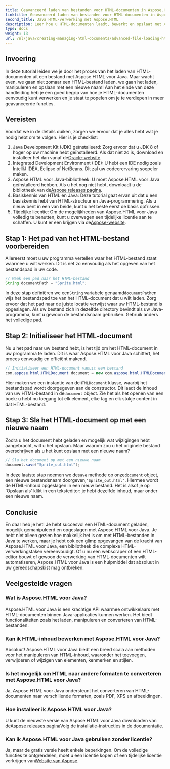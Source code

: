 ```yaml
---
title: Geavanceerd laden van bestanden voor HTML-documenten in Aspose.HTML voor Java
linktitle: Geavanceerd laden van bestanden voor HTML-documenten in Aspose.HTML voor Java
second_title: Java HTML-verwerking met Aspose.HTML
description: Leer hoe u HTML-documenten laadt, bewerkt en opslaat met Aspose.HTML voor Java in deze stapsgewijze handleiding. Ontgrendel geavanceerde HTML-verwerking in uw Java-projecten.
type: docs
weight: 13
url: /nl/java/creating-managing-html-documents/advanced-file-loading-html-documents/
---
```

## Invoering
In deze tutorial leiden we je door het proces van het laden van HTML-documenten uit een bestand met Aspose.HTML voor Java. Maar wacht even, we gaan niet zomaar een HTML-bestand laden, we gaan het laden, manipuleren en opslaan met een nieuwe naam! Aan het einde van deze handleiding heb je een goed begrip van hoe je HTML-documenten eenvoudig kunt verwerken en je staat te popelen om je te verdiepen in meer geavanceerde functies.
## Vereisten
Voordat we in de details duiken, zorgen we ervoor dat je alles hebt wat je nodig hebt om te volgen. Hier is je checklist:
1.  Java Development Kit (JDK) geïnstalleerd: Zorg ervoor dat u JDK 8 of hoger op uw machine hebt geïnstalleerd. Als dat niet zo is, download en installeer het dan vanaf de[Oracle-website](https://www.oracle.com/java/technologies/javase-downloads.html).
2. Integrated Development Environment (IDE): U hebt een IDE nodig zoals IntelliJ IDEA, Eclipse of NetBeans. Dit zal uw codeerervaring soepeler maken.
3.  Aspose.HTML voor Java-bibliotheek: U moet Aspose.HTML voor Java geïnstalleerd hebben. Als u het nog niet hebt, downloadt u de bibliotheek van de[Aspose releases pagina](https://releases.aspose.com/html/java/).
4. Basiskennis van HTML en Java: Deze tutorial gaat ervan uit dat u een basiskennis hebt van HTML-structuur en Java-programmering. Als u nieuw bent in een van beide, kunt u het beste eerst de basis opfrissen.
5.  Tijdelijke licentie: Om de mogelijkheden van Aspose.HTML voor Java volledig te benutten, kunt u overwegen een tijdelijke licentie aan te schaffen. U kunt er een krijgen via de[Aspose-website](https://purchase.aspose.com/temporary-license/).

## Stap 1: Het pad van het HTML-bestand voorbereiden
Allereerst moet u uw programma vertellen waar het HTML-bestand staat waarmee u wilt werken. Dit is net zo eenvoudig als het opgeven van het bestandspad in uw code.
```java
// Maak een pad naar het HTML-bestand
String documentPath = "Sprite.html";
```
 In deze stap definiëren we een`String` variabele genaamd`documentPath`en wijs het bestandspad toe van het HTML-document dat u wilt laden. Zorg ervoor dat het pad naar de juiste locatie verwijst waar uw HTML-bestand is opgeslagen. Als uw bestand zich in dezelfde directory bevindt als uw Java-programma, kunt u gewoon de bestandsnaam gebruiken. Gebruik anders het volledige pad.
## Stap 2: Initialiseer het HTML-document
Nu u het pad naar uw bestand hebt, is het tijd om het HTML-document in uw programma te laden. Dit is waar Aspose.HTML voor Java schittert, het proces eenvoudig en efficiënt makend.
```java
// Initialiseer een HTML-document vanuit een bestand
com.aspose.html.HTMLDocument document = new com.aspose.html.HTMLDocument(documentPath);
```
 Hier maken we een instantie van de`HTMLDocument` klasse, waarbij het bestandspad wordt doorgegeven aan de constructor. Dit laadt de inhoud van uw HTML-bestand in de`document` object. Zie het als het openen van een boek: u hebt nu toegang tot elk element, elke tag en elk stukje content in dat HTML-bestand.
## Stap 3: Sla het HTML-document op met een nieuwe naam
Zodra u het document hebt geladen en mogelijk wat wijzigingen hebt aangebracht, wilt u het opslaan. Maar waarom zou u het originele bestand overschrijven als u het kunt opslaan met een nieuwe naam?
```java
// Sla het document op met een nieuwe naam
document.save("Sprite_out.html");
```
 In deze laatste stap noemen we de`save` methode op onze`document` object, een nieuwe bestandsnaam doorgeven,`"Sprite_out.html"`. Hiermee wordt de HTML-inhoud opgeslagen in een nieuw bestand. Het is alsof je op 'Opslaan als' klikt in een teksteditor: je hebt dezelfde inhoud, maar onder een nieuwe naam.
## Conclusie
En daar heb je het! Je hebt succesvol een HTML-document geladen, mogelijk gemanipuleerd en opgeslagen met Aspose.HTML voor Java. Je hebt niet alleen gezien hoe makkelijk het is om met HTML-bestanden in Java te werken, maar je hebt ook een glimp opgevangen van de kracht van Aspose.HTML voor Java, een bibliotheek die complexe HTML-verwerkingstaken vereenvoudigt.
Of u nu een webscraper of een HTML-editor bouwt of gewoon de verwerking van HTML-documenten wilt automatiseren, Aspose.HTML voor Java is een hulpmiddel dat absoluut in uw gereedschapskist mag ontbreken.
## Veelgestelde vragen
### Wat is Aspose.HTML voor Java?
Aspose.HTML voor Java is een krachtige API waarmee ontwikkelaars met HTML-documenten binnen Java-applicaties kunnen werken. Het biedt functionaliteiten zoals het laden, manipuleren en converteren van HTML-bestanden.
### Kan ik HTML-inhoud bewerken met Aspose.HTML voor Java?
Absoluut! Aspose.HTML voor Java biedt een breed scala aan methoden voor het manipuleren van HTML-inhoud, waaronder het toevoegen, verwijderen of wijzigen van elementen, kenmerken en stijlen.
### Is het mogelijk om HTML naar andere formaten te converteren met Aspose.HTML voor Java?
Ja, Aspose.HTML voor Java ondersteunt het converteren van HTML-documenten naar verschillende formaten, zoals PDF, XPS en afbeeldingen.
### Hoe installeer ik Aspose.HTML voor Java?
 U kunt de nieuwste versie van Aspose.HTML voor Java downloaden van de[Aspose releases pagina](https://releases.aspose.com/html/java/)Volg de installatie-instructies in de documentatie.
### Kan ik Aspose.HTML voor Java gebruiken zonder licentie?
 Ja, maar de gratis versie heeft enkele beperkingen. Om de volledige functies te ontgrendelen, moet u een licentie kopen of een tijdelijke licentie verkrijgen van[Website van Aspose](https://purchase.aspose.com/temporary-license/).